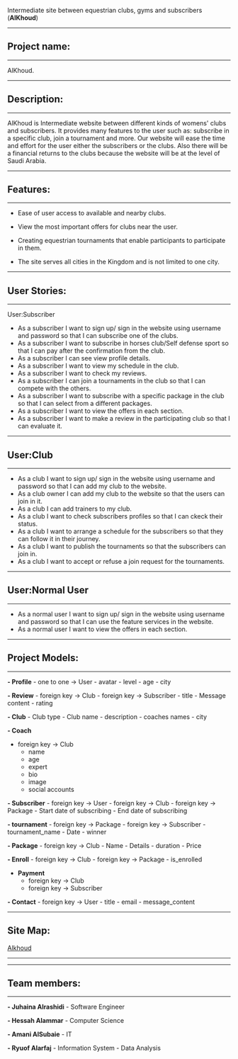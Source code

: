 Intermediate site between equestrian clubs, gyms and subscribers (**AlKhoud**)

***

## Project name:

***

AlKhoud.


***

## Description:

***

AlKhoud is Intermediate website between different kinds of womens' clubs and subscribers. It provides many features to the user such as: subscribe in a specific club, join a tournament and more. Our website will ease the time and effort for the user either the subscribers or the clubs. Also there will be a financial returns to the clubs because the website will be at the level of Saudi Arabia.


***

## Features:

***

- Ease of user access to available and nearby clubs.
 
- View the most important offers for clubs near the user.

- Creating equestrian tournaments that enable participants to participate in them.

- The site serves all cities in the Kingdom and is not limited to one city.


***

## User Stories:

***

User:Subscriber
- As a subscriber I want to sign up/ sign in the website using username and password so that I can subscribe one of the clubs.
- As a subscriber I want to subscribe in horses club/Self defense sport so that I can pay after the confirmation from the club.
- As a subscriber I can see view profile details. 
- As a subscriber I want to view my schedule in the club.
- As a subscriber I want to  check my reviews.
- As a subscriber I can join a tournaments in the club so that I can compete with the others.
- As a subscriber I want to subscribe with a specific package in the club so that I can select from a different packages.
- As a subscriber I want to view the offers in each section.
- As a subscriber I want to make a review in the participating club so that I can evaluate it.

***

## User:Club

***
- As a club I want to sign up/ sign in the website using username and password so that I can add my club to the website.
- As a club owner I can add my club to the website so that the users can join in it.
- As a club I can add trainers to my club.
- As a club I want to check subscribers profiles so that I can ckeck their status.
- As a club I want to arrange a schedule for the subscribers so that they can follow it in their journey.
- As a club I want to publish the tournaments so that the subscribers can join in.
- As a club I want to accept or refuse a join request for the tournaments.

***

## User:Normal User

***
- As a normal user I want to sign up/ sign in the website using username and password so that I can use the feature services in the website.
- As a normal user I want to view the offers in each section.


***

## Project Models:

***

**- Profile** 
    - one to one -> User
    - avatar
    - level
    - age
    - city

**- Review** 
    - foreign key -> Club
    - foreign key -> Subscriber
    - title
    - Message content
    - rating

**- Club**
    - Club type
    - Club name
    - description
    - coaches names
    - city 

**- Coach**
 - foreign key -> Club
    - name
    - age
    - expert
    - bio
    - image
    - social accounts

**- Subscriber**
    - foreign key -> User
    - foreign key -> Club
    - foreign key -> Package 
    - Start date of subscribing
    - End date of subscribing

**- tournament**
    - foreign key -> Package 
    - foreign key -> Subscriber
    - tournament_name
    - Date
    - winner

**- Package**
    - foreign key -> Club
    - Name
    - Details
    - duration
    - Price

**- Enroll**
    - foreign key -> Club
    - foreign key -> Package
    - is_enrolled
- **Payment**
    - foreign key -> Club
    - foreign key -> Subscriber

**- Contact**
    - foreign key -> User
    - title
    - email
    - message_content


***

## Site Map:
[Alkhoud](https://www.figma.com/file/I2lrDVjZhkQc77MZp7pfAC/Alkhoud?type=design&node-id=0:1&t=rdXVa4vJMcHtjzRR-1)

***




***

## Team members:

***

**- Juhaina Alrashidi** - Software Engineer

**- Hessah Alammar** - Computer Science

**- Amani AlSubaie** - IT

**- Ryuof Alarfaj** - Information System - Data Analysis
